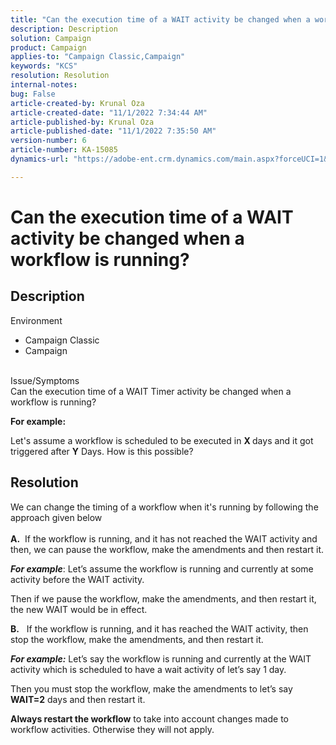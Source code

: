 ```yaml
---
title: "Can the execution time of a WAIT activity be changed when a workflow is running?"
description: Description
solution: Campaign
product: Campaign
applies-to: "Campaign Classic,Campaign"
keywords: "KCS"
resolution: Resolution
internal-notes: 
bug: False
article-created-by: Krunal Oza
article-created-date: "11/1/2022 7:34:44 AM"
article-published-by: Krunal Oza
article-published-date: "11/1/2022 7:35:50 AM"
version-number: 6
article-number: KA-15085
dynamics-url: "https://adobe-ent.crm.dynamics.com/main.aspx?forceUCI=1&pagetype=entityrecord&etn=knowledgearticle&id=be7170a5-b759-ed11-9561-6045bd0067ea"

---
```

# Can the execution time of a WAIT activity be changed when a workflow is running?

## Description

Environment<br>
- Campaign Classic
- Campaign



<br>Issue/Symptoms<br>
Can the execution time of a WAIT Timer activity be changed when a workflow is running?

<b>For example:</b>

Let's assume a workflow is scheduled to be executed in <b>X </b>days and it got triggered after <b>Y</b> Days. How is this possible?


## Resolution

We can change the timing of a workflow when it's running by following the approach given below<br><br>
<b>A.</b>  If the workflow is running, and it has not reached the WAIT activity and then, we can pause the workflow, make the amendments and then restart it.

<b>*For example</b>*: Let’s assume the workflow is running and currently at some activity before the WAIT activity.

 Then if we pause the workflow, make the amendments, and then restart it, the new WAIT would be in effect.

<b>B.</b>   If the workflow is running, and it has reached the WAIT activity, then stop the workflow, make the amendments, and then restart it.

<b>*For example:</b>* Let’s say the workflow is running and currently at the WAIT activity which is scheduled to have a wait activity of let’s say 1 day.

 Then you must stop the workflow, make the amendments to let’s say <b>WAIT=2</b> days and then restart it.

<b>Always restart the workflow</b> to take into account changes made to workflow activities. Otherwise they will not apply.
